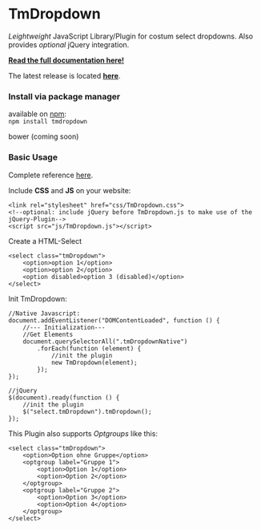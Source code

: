 # TmDropdown

*Leightweight* JavaScript Library/Plugin for costum select dropdowns. 
Also provides *optional* jQuery integration.

[**Read the full documentation here!**](https://tanuel.github.io/TmDropdown)

The latest release is located [**here**](https://github.com/Tanuel/TmDropdown/releases/).

### Install via package manager

available on [npm](https://www.npmjs.com/package/tmdropdown):    
`npm install tmdropdown`
    
bower
(coming soon)
	

	
	
### Basic Usage
Complete reference [here](https://tanuel.github.io/TmDropdown).

Include **CSS** and **JS** on your website:

    <link rel="stylesheet" href="css/TmDropdown.css">
    <!--optional: include jQuery before TmDropdown.js to make use of the jQuery-Plugin-->
    <script src="js/TmDropdown.js"></script>

Create a HTML-Select

    <select class="tmDropdown">
        <option>option 1</option>
        <option>option 2</option>
        <option disabled>option 3 (disabled)</option>
    </select>

Init TmDropdown:

    //Native Javascript:
    document.addEventListener("DOMContentLoaded", function () {
        //--- Initialization---
        //Get Elements
        document.querySelectorAll(".tmDropdownNative")
            .forEach(function (element) {
                //init the plugin
                new TmDropdown(element);
            });
    });
    
    //jQuery
    $(document).ready(function () {
        //init the plugin
        $("select.tmDropdown").tmDropdown();
    });

This Plugin also supports *Optgroups* like this:

    <select class="tmDropdown">
        <option>Option ohne Gruppe</option>
        <optgroup label="Gruppe 1">
            <option>Option 1</option>
            <option>Option 2</option>
        </optgroup>
        <optgroup label="Gruppe 2">
            <option>Option 3</option>
            <option>Option 4</option>
        </optgroup>
    </select>

